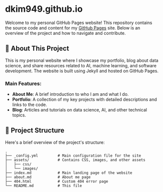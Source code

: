# dkim949.github.io

Welcome to my personal GitHub Pages website! This repository contains the source code and content for my [GitHub Pages](https://dkim949.github.io/) site. Below is an overview of the project and how to navigate and contribute.

## 📄 About This Project

This is my personal website where I showcase my portfolio, blog about data science, and share resources related to AI, machine learning, and software development. The website is built using Jekyll and hosted on GitHub Pages.

### Main Features:
- **About Me**: A brief introduction to who I am and what I do.
- **Portfolio**: A collection of my key projects with detailed descriptions and links to the code.
- **Blog**: Articles and tutorials on data science, AI, and other technical topics.

## 📂 Project Structure

Here's a brief overview of the project's structure:

```plaintext
.
├── _config.yml         # Main configuration file for the site
├── assets/             # Contains CSS, images, and other assets
│   ├── css/
│   └── images/
├── index.md            # Main landing page of the website
├── about.md            # About me page
├── 404.html            # Custom 404 error page
└── README.md           # This file
